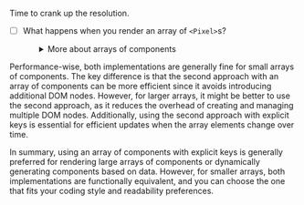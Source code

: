 Time to crank up the resolution.

- [ ] What happens when you render an array of `<Pixel>`s?
    <details style="padding-left: 2em">
      <summary>More about arrays of components</summary>
      
      React is capable of handling plenty of components on the screen at once, so let's test it out a bit. Back in your `<App>` component, instead of manually pasting in `<Pixel>`s like this:

  ```js
  return (
    <div>
      <Pixel />
      <Pixel />
      <Pixel />
    </div>
  )
  ```

  try returning an **array** of components, like this (note the absence of a wrapping div):

  ```js
  return [<Pixel />, <Pixel />, <Pixel />]
  ```

  > The ability to return an array of JSX components was introduced with React 16.

  Notes on above:
  Both approaches achieve the same outcome of rendering multiple <Pixel> components. However, there are some key differences between the two implementations:

      Parent Container vs. Direct Array: In the first approach, you wrap the <Pixel> components inside a parent container (a <div> in this case). In the second approach, you directly return an array of components. The second approach is more concise and can be useful when you want to generate components dynamically based on some data or conditions.

      Fragments vs. Parent Container: In the first approach, using a parent container like <div> will create an additional DOM node in the rendered output. On the other hand, when returning an array of components, it doesn't add any extra DOM nodes, as it uses React Fragments implicitly. React Fragments allow you to group multiple components without introducing a new DOM element. The second approach can be more efficient in terms of the DOM structure.

      Key Prop: When rendering an array of components, it's important to assign a unique key prop to each component. React uses this key to efficiently update and re-render components. In the first approach, the parent container implicitly assigns keys to the children, but in the second approach, you must explicitly provide keys, especially if the components have dynamic data.

Performance-wise, both implementations are generally fine for small arrays of components. The key difference is that the second approach with an array of components can be more efficient since it avoids introducing additional DOM nodes. However, for larger arrays, it might be better to use the second approach, as it reduces the overhead of creating and managing multiple DOM nodes. Additionally, using the second approach with explicit keys is essential for efficient updates when the array elements change over time.

In summary, using an array of components with explicit keys is generally preferred for rendering large arrays of components or dynamically generating components based on data. However, for smaller arrays, both implementations are functionally equivalent, and you can choose the one that fits your coding style and readability preferences.

  </details>
